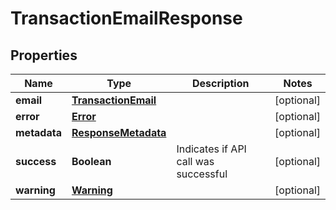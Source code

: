 

# TransactionEmailResponse


## Properties

| Name | Type | Description | Notes |
|------------ | ------------- | ------------- | -------------|
|**email** | [**TransactionEmail**](TransactionEmail.md) |  |  [optional] |
|**error** | [**Error**](Error.md) |  |  [optional] |
|**metadata** | [**ResponseMetadata**](ResponseMetadata.md) |  |  [optional] |
|**success** | **Boolean** | Indicates if API call was successful |  [optional] |
|**warning** | [**Warning**](Warning.md) |  |  [optional] |



